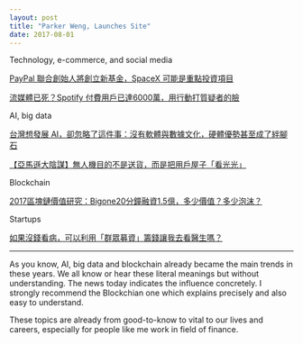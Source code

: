 ```yaml
---
layout: post
title: "Parker Weng, Launches Site"
date: 2017-08-01
---
```

Technology, e-commerce, and social media

[PayPal 聯合創始人將創立新基金，SpaceX 可能是重點投資項目](http://finance.technews.tw/2017/07/31/paypal-co-founder-luke-nosek-leaving-founders-fund-reportedly-for-spacex-focused-fund/)

[流媒體已死？Spotify 付費用戶已達6000萬，用行動打質疑者的臉](https://www.hksilicon.com/articles/1392288)

AI, big data

[台灣想發展 AI，卻忽略了這件事：沒有軟體與數據文化，硬體優勢甚至成了絆腳石](https://buzzorange.com/techorange/2017/08/01/ai-came-after-software-and-data/)

[【亞馬遜大陰謀】無人機目的不是送貨，而是把用戶屋子「看光光」](https://buzzorange.com/techorange/2017/07/28/amazon-scane-your-house/)

Blockchain

[2017區塊鏈價值研究：Bigone20分鐘融資1.5億，多少價值？多少泡沫？](https://www.hksilicon.com/articles/1392293)

Startups

[如果沒錢看病，可以利用「群眾募資」籌錢讓我去看醫生嗎？](https://buzzorange.com/techorange/2017/08/01/crowdfunding-poor-for-doctor/)

--------------------------------------------------------------------------------------------------------------------------------------
As you know, AI, big data and blockchain already became the main trends in these years. We all know or hear these literal meanings but without understanding. The news today indicates the influence concretely. I strongly recommend the Blockchian one which explains precisely and also easy to understand. 

These topics are already from good-to-know to vital to our lives and careers, especially for people like me work in field of finance.

